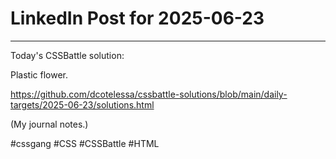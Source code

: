 # LinkedIn Post for 2025-06-23

---

Today's CSSBattle solution:

Plastic flower.

https://github.com/dcotelessa/cssbattle-solutions/blob/main/daily-targets/2025-06-23/solutions.html

(My journal notes.)

#cssgang #CSS #CSSBattle #HTML
